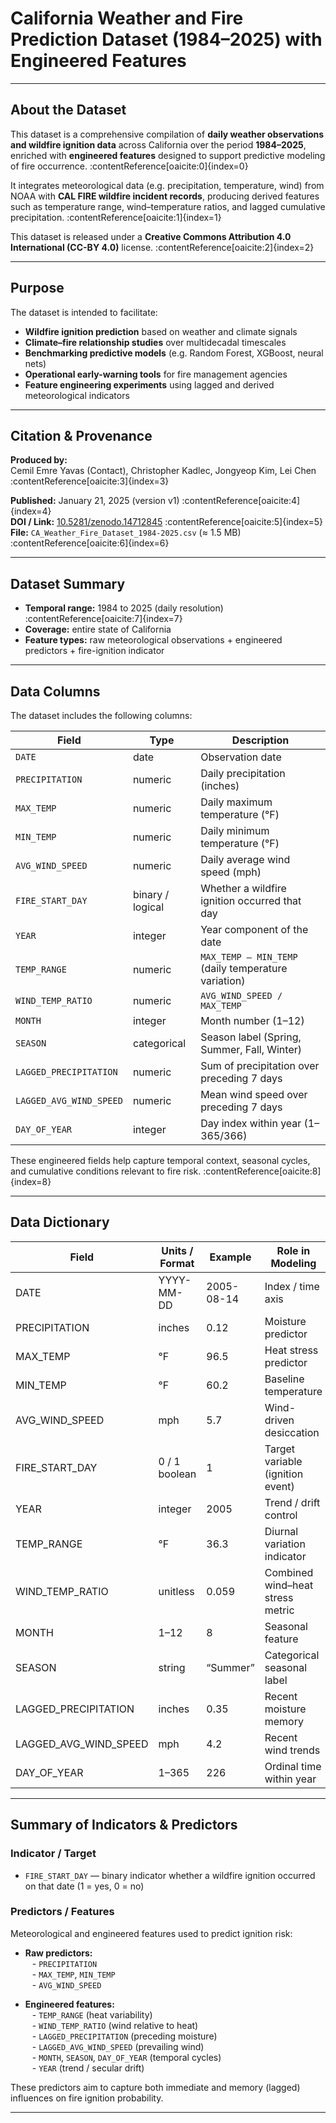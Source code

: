 # California Weather and Fire Prediction Dataset (1984–2025) with Engineered Features  

---

## About the Dataset  

This dataset is a comprehensive compilation of **daily weather observations and wildfire ignition data** across California over the period **1984–2025**, enriched with **engineered features** designed to support predictive modeling of fire occurrence. :contentReference[oaicite:0]{index=0}  

It integrates meteorological data (e.g. precipitation, temperature, wind) from NOAA with **CAL FIRE wildfire incident records**, producing derived features such as temperature range, wind–temperature ratios, and lagged cumulative precipitation. :contentReference[oaicite:1]{index=1}  

This dataset is released under a **Creative Commons Attribution 4.0 International (CC-BY 4.0)** license. :contentReference[oaicite:2]{index=2}  

---

## Purpose  

The dataset is intended to facilitate:

- **Wildfire ignition prediction** based on weather and climate signals  
- **Climate–fire relationship studies** over multidecadal timescales  
- **Benchmarking predictive models** (e.g. Random Forest, XGBoost, neural nets)  
- **Operational early-warning tools** for fire management agencies  
- **Feature engineering experiments** using lagged and derived meteorological indicators  

---

## Citation & Provenance  

**Produced by:**  
Cemil Emre Yavas (Contact), Christopher Kadlec, Jongyeop Kim, Lei Chen :contentReference[oaicite:3]{index=3}  

**Published:** January 21, 2025 (version v1) :contentReference[oaicite:4]{index=4}  
**DOI / Link:** [10.5281/zenodo.14712845](https://doi.org/10.5281/zenodo.14712845) :contentReference[oaicite:5]{index=5}  
**File:** `CA_Weather_Fire_Dataset_1984-2025.csv` (≈ 1.5 MB) :contentReference[oaicite:6]{index=6}  

---

## Dataset Summary  

- **Temporal range:** 1984 to 2025 (daily resolution) :contentReference[oaicite:7]{index=7}  
- **Coverage:** entire state of California  
- **Feature types:** raw meteorological observations + engineered predictors + fire-ignition indicator  

---

## Data Columns  

The dataset includes the following columns:

| Field | Type | Description |
|---|---|-------------|
| `DATE` | date | Observation date |
| `PRECIPITATION` | numeric | Daily precipitation (inches) |
| `MAX_TEMP` | numeric | Daily maximum temperature (°F) |
| `MIN_TEMP` | numeric | Daily minimum temperature (°F) |
| `AVG_WIND_SPEED` | numeric | Daily average wind speed (mph) |
| `FIRE_START_DAY` | binary / logical | Whether a wildfire ignition occurred that day |
| `YEAR` | integer | Year component of the date |
| `TEMP_RANGE` | numeric | `MAX_TEMP – MIN_TEMP` (daily temperature variation) |
| `WIND_TEMP_RATIO` | numeric | `AVG_WIND_SPEED / MAX_TEMP` |
| `MONTH` | integer | Month number (1–12) |
| `SEASON` | categorical | Season label (Spring, Summer, Fall, Winter) |
| `LAGGED_PRECIPITATION` | numeric | Sum of precipitation over preceding 7 days |
| `LAGGED_AVG_WIND_SPEED` | numeric | Mean wind speed over preceding 7 days |
| `DAY_OF_YEAR` | integer | Day index within year (1–365/366) |

These engineered fields help capture temporal context, seasonal cycles, and cumulative conditions relevant to fire risk. :contentReference[oaicite:8]{index=8}  

---

## Data Dictionary  

| Field | Units / Format | Example | Role in Modeling |
|---|----------------|---------|-------------------|
| DATE | YYYY-MM-DD | 2005-08-14 | Index / time axis |
| PRECIPITATION | inches | 0.12 | Moisture predictor |
| MAX_TEMP | °F | 96.5 | Heat stress predictor |
| MIN_TEMP | °F | 60.2 | Baseline temperature |
| AVG_WIND_SPEED | mph | 5.7 | Wind-driven desiccation |
| FIRE_START_DAY | 0 / 1 boolean | 1 | Target variable (ignition event) |
| YEAR | integer | 2005 | Trend / drift control |
| TEMP_RANGE | °F | 36.3 | Diurnal variation indicator |
| WIND_TEMP_RATIO | unitless | 0.059 | Combined wind–heat stress metric |
| MONTH | 1–12 | 8 | Seasonal feature |
| SEASON | string | “Summer” | Categorical seasonal label |
| LAGGED_PRECIPITATION | inches | 0.35 | Recent moisture memory |
| LAGGED_AVG_WIND_SPEED | mph | 4.2 | Recent wind trends |
| DAY_OF_YEAR | 1–365 | 226 | Ordinal time within year |

---

## Summary of Indicators & Predictors  

### Indicator / Target  
- `FIRE_START_DAY` — binary indicator whether a wildfire ignition occurred on that date (1 = yes, 0 = no)  

### Predictors / Features  
Meteorological and engineered features used to predict ignition risk:

- **Raw predictors:**  
  - `PRECIPITATION`  
  - `MAX_TEMP`, `MIN_TEMP`  
  - `AVG_WIND_SPEED`  

- **Engineered features:**  
  - `TEMP_RANGE` (heat variability)  
  - `WIND_TEMP_RATIO` (wind relative to heat)  
  - `LAGGED_PRECIPITATION` (preceding moisture)  
  - `LAGGED_AVG_WIND_SPEED` (prevailing wind)  
  - `MONTH`, `SEASON`, `DAY_OF_YEAR` (temporal cycles)  
  - `YEAR` (trend / secular drift)

These predictors aim to capture both immediate and memory (lagged) influences on fire ignition probability.

---

